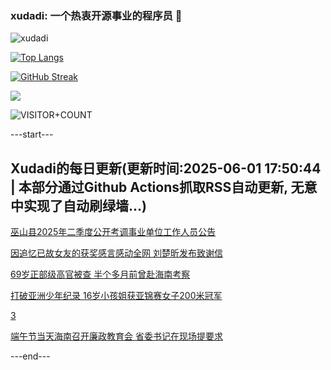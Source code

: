 ### xudadi: 一个热衷开源事业的程序员 👋

![xudadi](https://github-readme-stats-git-masterorgs-github-readme-stats-team.vercel.app/api?username=xudadi)

[![Top Langs](https://github-readme-stats.vercel.app/api/top-langs/?username=xudadi)](https://github.com/anuraghazra/github-readme-stats)

[![GitHub Streak](https://streak-stats.demolab.com?user=xudadi&locale=zh_Hans)](https://git.io/streak-stats)

![](https://raw.githubusercontent.com/xudadi/xudadi/main/assets/github-contribution-grid-snake.svg)

![VISITOR+COUNT](https://komarev.com/ghpvc/?username=xudadi&label=VISITOR+COUNT)


---start---

## Xudadi的每日更新(更新时间:2025-06-01 17:50:44 | 本部分通过Github Actions抓取RSS自动更新, 无意中实现了自动刷绿墙...)

[巫山县2025年二季度公开考调事业单位工作人员公告](https://www.gongkaoleida.com/article/2428572)

[因追忆已故女友的获奖感言感动全网 刘楚昕发布致谢信](https://m.163.com/news/article/K0TV7QJ2055040N3.html)

[69岁正部级高官被查 半个多月前曾赴海南考察](https://m.163.com/news/article/K0T7RBQL0514BE2Q.html)

[打破亚洲少年纪录 16岁小孩姐获亚锦赛女子200米冠军](https://m.163.com/news/article/K0TMNCVI0530JPVV.html)

[3](https://m.163.com/touch/news/sub/domestic)

[端午节当天海南召开廉政教育会 省委书记在现场提要求](https://m.163.com/news/article/K0TKPV2I051482MP.html)

---end---
